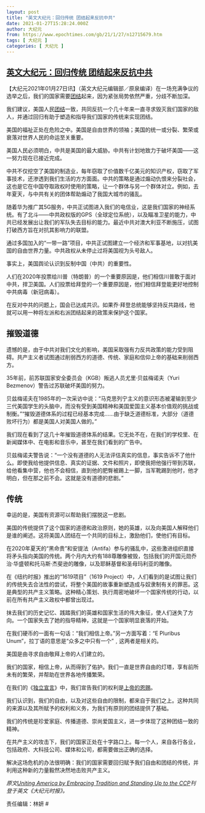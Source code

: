 ```yaml
---
layout: post
title: "英文大纪元：回归传统 团结起来反抗中共"
date: 2021-01-27T15:28:24.000Z
author: 大纪元
from: https://www.epochtimes.com/gb/21/1/27/n12715679.htm
tags: [ 大纪元 ]
categories: [ 大纪元 ]
---
```

<!--1611761304000-->
[英文大纪元：回归传统 团结起来反抗中共](https://www.epochtimes.com/gb/21/1/27/n12715679.htm)
------

<div>
<p>【大纪元2021年01月27日讯】（英文大纪元编辑部／原泉编译）在一场充满争议的选举之后，我们的国家需要<a href="https://www.epochtimes.com/gb/tag/%E5%9B%A2%E7%BB%93.html">团结</a>起来，因为紧张局势依然严重，分歧不断加深。</p><p>我们建议，美国人民<a href="https://www.epochtimes.com/gb/tag/%E5%9B%A2%E7%BB%93.html">团结</a>一致，共同反抗一个几十年来一直寻求毁灭我们国家的敌人，并通过回归有助于塑造和指导我们国家的传统来实现团结。</p><p>美国的福祉正处在危险之中。美国是自由世界的领袖；美国的统一或分裂、繁荣或衰落对世界人民的命运至关重要。</p><p>美国人民必须明白，中共是美国的最大威胁。中共有计划地致力于破坏美国——这一努力现在已接近完成。</p><p>中共不仅挖空了美国的制造业，每年窃取了价值数千亿美元的知识产权，窃取了军事技术，还渗透到我们生活的方方面面。中共的策略是通过煽动仇恨来分裂社会，这也是它在中国夺取政权时使用的策略，让一个群体与另一个群体对立。例如，去年夏天，与中共有关的团体帮助煽动了我国大城市的骚乱。</p><p>随着华为推广其5G服务，中共正试图进入我们的电信业，这是我们国家的神经系统。有了北斗——中共政权版的GPS（全球定位系统），以及瞄准卫星的能力，中共已经发展出让我们的军队失去目标的能力。最近中共对澳大利亚不断施压，试图打破西方旨在对抗其影响力的联盟。</p><p>通过多国加入的“一带一路”项目，中共正试图建立一个经济和军事基地，以对抗美国的自由世界力量。中共政权从未停止过将美国视为头号敌人。</p><p>事实上，美国舆论认识到反制中国（中共）的重要性。</p><p>人们在2020年投票给川普（特朗普）的一个重要原因是，他们相信川普敢于面对中共，捍卫美国。人们投票给拜登的一个重要原因是，他们相信拜登能更好地控制中共病毒（新冠病毒）。</p><p>在反对中共的问题上，国会已达成共识。如果乔‧拜登总统能够坚持反共路线，他就可以用一种将左派和右派团结起来的政策来保护这个国家。</p><h2>摧毁道德</h2><p>遗憾的是，由于中共对我们文化的影响，美国采取强有力反共政策的能力受到阻碍。共产主义者试图通过削弱西方的道德、传统、家庭和信仰上帝的基础来削弱西方。</p><p>35年前，前苏联国家安全委员会（KGB）叛逃人员尤里‧贝兹梅诺夫（Yuri Bezmenov）警告过苏联破坏美国的努力。</p><p>贝兹梅诺夫在1985年的一次采访中说：“马克思列宁主义的意识形态被灌输到至少三代美国学生的头脑中，而没有受到美国精神和美国爱国主义基本价值观的挑战或制衡。”“摧毁道德体系的过程已经基本完成……由于缺乏道德标准，大部分（道德败坏行为）都是美国人对美国人做的。”</p><p>我们现在看到了这几十年摧毁道德体系的结果。它无处不在，在我们的学校里、在新闻媒体中、在电影和音乐中，甚至在我们看到的广告中。</p><p>贝兹梅诺夫警告说：“一个没有道德的人无法评估真实的信息，事实告诉不了他什么。即使我给他提供信息、真实的证据、文件和照片，即使我把他强行带到苏联，给他看集中营，他也不会相信，直到他的肥臀被踢上一脚，当军靴踢到他时，他才明白，但在那之前不会。这就是没有道德的悲剧。”</p><h2>传统</h2><p>幸运的是，美国有资源可以帮助我们摆脱这一悲剧。</p><p>美国的传统提供了这个国家的道德和政治原则，她的英雄，以及向美国人解释他们是谁的阐述。这将美国人团结在一个共同的目标上，激励他们，使他们有目标。</p><p>在2020年夏天的“黑命贵”和安提法（Antifa）参与的骚乱中，这些激进组织直接将矛头指向美国的传统。两个月内大约有188尊雕像被毁，包括我们的开国元勋乔治‧华盛顿和托马斯‧杰斐逊的雕像，以及耶稣基督和圣母玛利亚的雕像。</p><p>在《纽约时报》推出的“1619项目”（1619 Project）中，人们看到的是试图让我们的传统失去合法性的尝试，将整个美国的故事重新塑造成与奴隶制有关的罪恶。这是典型的共产主义策略。这种精心策划、执行周密地破坏一个国家传统的行动，以前在所有共产主义政权中都曾出现过。</p><p>抹去我们的历史记忆、践踏我们的英雄和国家生活的伟大象征，使人们迷失了方向。一个国家失去了她的指导精神，这就是一个国家明显衰落的开始。</p><p>在我们硬币的一面有一句话：“我们相信上帝。”另一方面写着：“E Pluribus Unum”，拉丁语的意思是“众多之中只有一个”﹐这两者是相关的。</p><p>美国是由寻求自由敬拜上帝的人们建立的。</p><p>我们的国家，相信上帝，从而得到了佑护。我们一直是世界自由的灯塔，享有前所未有的繁荣，并帮助在世界各地传播繁荣。</p><p>在我们的《<a href="https://www.epochtimes.com/gb/tag/%E7%8B%AC%E7%AB%8B%E5%AE%A3%E8%A8%80.html">独立宣言</a>》中，我们宣告我们的权利是<a href="https://www.epochtimes.com/gb/tag/%E4%B8%8A%E5%B8%9D%E7%9A%84%E6%81%A9%E8%B5%90.html">上帝的恩赐</a>。</p><p>我们认识到，我们的自由，以及对这些自由的限制，都来自于我们之上。这种共同的来源以及其所赋予的权利和义务，为我们有原则的团结提供了基础。</p><p>我们的传统是珍爱家庭、传播道德、崇尚爱国主义，进一步体现了这种团结一致的精神。</p><p>在共产主义的攻击下，我们的国家正处在十字路口上。每一个人，来自各行各业，包括政府、大科技公司、媒体和公司，都需要做出正确的选择。</p><p>解决这场危机的办法很明确：我们的国家需要回归赋予我们自由和团结的传统，并利用这种新的力量毅然决然地击败共产主义。</p><p><em>原文<a href="https://www.theepochtimes.com/uniting-america-by-embracing-tradition-and-standing-up-to-the-ccp_3672410.html">Uniting America by Embracing Tradition and Standing Up to the CCP</a>刊登于英文《大纪元时报》。</em></p><p>责任编辑：林妍 #</p>
</div>
